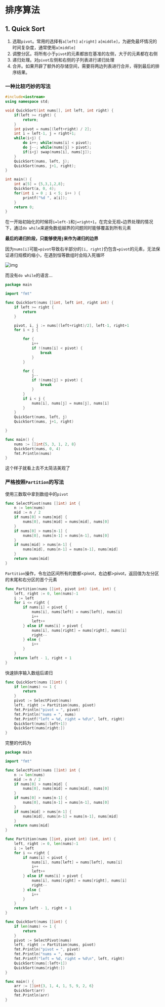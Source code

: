 # 排序算法

## 1. Quick Sort

1. 选取`pivot`。常用的选择有`a[left]` `a[right]` `a[middle]`，为避免最坏情况的时间复杂度，通常使用`a[middle]`
2. 调整分区。将所有小于`pivot`的元素都放在基准的左侧，大于的元素都在右侧
3. 递归处理。对`pivot`左侧和右侧的子列表进行递归处理
4. 合并。如果开辟了额外的存储空间，需要将两边列表进行合并，得到最后的排序结果。

### 一种比较巧妙的写法

```cpp
#include<iostream>
using namespace std;

void QuickSort(int nums[], int left, int right) {
    if(left >= right) {
        return;
    }
    int pivot = nums[(left+right) / 2];
    int i = left-1, j = right+1;
    while(i<j) {
        do i++; while(nums[i] < pivot);
        do j--; while(nums[j] > pivot);
        if(i<j) swap(nums[i], nums[j]);
    }
    QuickSort(nums, left, j);
    QuickSort(nums, j+1, right);
}

int main() {
    int a[5] = {5,3,1,2,8};
    QuickSort(a, 0, 4);
    for(int i = 0 ; i < 5; i++ ) {
        printf("%d ", a[i]);
    }
    return 0;
}
```

在一开始初始化的时候将`i=left-1`和`j=right+1`，在完全无视`=`边界处理的情况下，通过`do while`来避免数组越界的问题同时能够覆盖到所有元素

**最后的递归阶段，只能够使用`j`来作为递归的边界**

因为`nums[i]`可能`=pivot`导致右半部分的`[i, right]`仍包含`=pivot`的元素，无法保证递归规模的缩小，在遇到恒等数组时会陷入死循环

![img](https://cdn.jsdelivr.net/gh/neKoui1/picgo_images/img/20250523182815638.png)

而没有`do while`的语言...

```go
package main

import "fmt"

func QuickSort(nums []int, left int, right int) {
	if left >= right {
		return
	}

	pivot, i, j := nums[(left+right)/2], left-1, right+1
	for i < j {

		for {
			i++
			if !(nums[i] < pivot) {
				break
			}
		}

		for {
			j--
			if !(nums[j] > pivot) {
				break
			}
		}
		if i < j {
			nums[i], nums[j] = nums[j], nums[i]
		}
	}
	QuickSort(nums, left, j)
	QuickSort(nums, j+1, right)

}

func main() {
	nums := []int{5, 3, 1, 2, 8}
	QuickSort(nums, 0, 4)
	fmt.Println(nums)
}
```

这个样子就看上去不太简洁美观了

### 严格按照`Partition`的写法

使用三数取中拿到数组中的`pivot`

```go
func SelectPivot(nums []int) int {
	n := len(nums)
	mid := n / 2
	if nums[0] > nums[mid] {
		nums[0], nums[mid] = nums[mid], nums[0]
	}
	if nums[0] > nums[n-1] {
		nums[0], nums[n-1] = nums[n-1], nums[0]
	}
	if nums[mid] > nums[n-1] {
		nums[mid], nums[n-1] = nums[n-1], nums[mid]
	}
	return nums[mid]
}
```

`Partition`操作，令左边区间所有的数都<pivot，右边都>pivot，返回值为左分区的末尾和右分区的首个元素

```go
func Partition(nums []int, pivot int) (int, int) {
	left, right := 0, len(nums)-1
	i := left
	for i <= right {
		if nums[i] < pivot {
			nums[i], nums[left] = nums[left], nums[i]
			i++
			left++
		} else if nums[i] > pivot {
			nums[i], nums[right] = nums[right], nums[i]
			right--
		} else {
			i++
		}
	}
	return left - 1, right + 1
}
```

快速排序输入数组后递归

```go
func QuickSort(nums []int) {
	if len(nums) <= 1 {
		return
	}
	pivot := SelectPivot(nums)
	left, right := Partition(nums, pivot)
	fmt.Println("pivot = ", pivot)
	fmt.Println("nums = ", nums)
	fmt.Printf("left = %d, right = %d\n", left, right)
	QuickSort(nums[:left+1])
	QuickSort(nums[right:])
}
```

完整的代码为

```go
package main

import "fmt"

func SelectPivot(nums []int) int {
	n := len(nums)
	mid := n / 2
	if nums[0] > nums[mid] {
		nums[0], nums[mid] = nums[mid], nums[0]
	}
	if nums[0] > nums[n-1] {
		nums[0], nums[n-1] = nums[n-1], nums[0]
	}
	if nums[mid] > nums[n-1] {
		nums[mid], nums[n-1] = nums[n-1], nums[mid]
	}
	return nums[mid]
}

func Partition(nums []int, pivot int) (int, int) {
	left, right := 0, len(nums)-1
	i := left
	for i <= right {
		if nums[i] < pivot {
			nums[i], nums[left] = nums[left], nums[i]
			i++
			left++
		} else if nums[i] > pivot {
			nums[i], nums[right] = nums[right], nums[i]
			right--
		} else {
			i++
		}
	}
	return left - 1, right + 1
}

func QuickSort(nums []int) {
	if len(nums) <= 1 {
		return
	}
	pivot := SelectPivot(nums)
	left, right := Partition(nums, pivot)
	fmt.Println("pivot = ", pivot)
	fmt.Println("nums = ", nums)
	fmt.Printf("left = %d, right = %d\n", left, right)
	QuickSort(nums[:left+1])
	QuickSort(nums[right:])
}

func main() {
	arr := []int{3, 1, 4, 1, 5, 9, 2, 6}
	QuickSort(arr)
	fmt.Println(arr)
}
```

